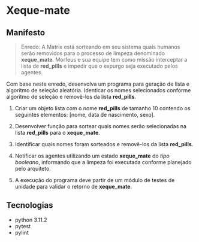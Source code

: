 # Xeque-mate

## Manifesto

> Enredo: A Matrix está sorteando em seu sistema quais humanos serão removidos para o processo de limpeza denominado **xeque_mate**. Morfeus e sua equipe tem como missão interceptar a lista de **red_pills** e impedir que o expurgo seja executado pelos agentes.

Com base neste enredo, desenvolva um programa para geração de lista e algorítmo de seleção aleatória. Identicar os nomes selecionados conforme algoritmo de seleção e removê-los da lista **red_pills**.

1. Criar um objeto lista com o nome **red_pills** de tamanho 10 contendo os seguintes elementos: [nome, data de nascimento, sexo].

2. Desenvolver função para sortear quais nomes serão selecionadas na lista **red_pills** para o **xeque_mate**.

3. Identificar quais nomes foram sorteados e removê-los da lista **red_pills**.

4. Notificar os agentes utilizando um estado **xeque_mate** do *tipo booleano*, informando que a limpeza foi executada conforme planejado pelo arquiteto.

5. A execução do programa deve partir de um módulo de testes de unidade para validar o retorno de **xeque_mate**.

## Tecnologias

* python 3.11.2
* pytest
* pylint
